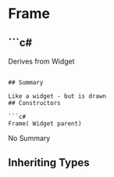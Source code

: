 # Frame

## ```c#
Derives from Widget
```

## Summary

Like a widget - but is drawn
## Constructors

```c#
Frame( Widget parent) 
```
No Summary
## Inheriting Types

